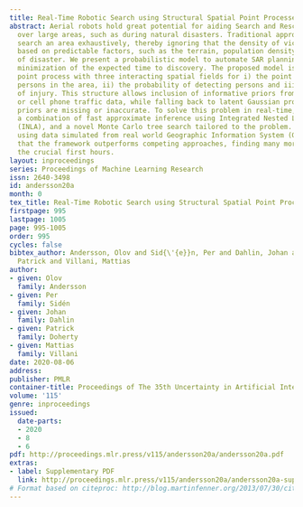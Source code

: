 ```yaml
---
title: Real-Time Robotic Search using Structural Spatial Point Processes
abstract: Aerial robots hold great potential for aiding Search and Rescue (SAR) efforts
  over large areas, such as during natural disasters. Traditional approaches typically
  search an area exhaustively, thereby ignoring that the density of victims varies
  based on predictable factors, such as the terrain, population density and the type
  of disaster. We present a probabilistic model to automate SAR planning, with explicit
  minimization of the expected time to discovery. The proposed model is a spatial
  point process with three interacting spatial fields for i) the point patterns of
  persons in the area, ii) the probability of detecting persons and iii) the probability
  of injury. This structure allows inclusion of informative priors from e.g. geographic
  or cell phone traffic data, while falling back to latent Gaussian processes when
  priors are missing or inaccurate. To solve this problem in real-time, we propose
  a combination of fast approximate inference using Integrated Nested Laplace Approximation
  (INLA), and a novel Monte Carlo tree search tailored to the problem. Experiments
  using data simulated from real world Geographic Information System (GIS) maps show
  that the framework outperforms competing approaches, finding many more injured in
  the crucial first hours.
layout: inproceedings
series: Proceedings of Machine Learning Research
issn: 2640-3498
id: andersson20a
month: 0
tex_title: Real-Time Robotic Search using Structural Spatial Point Processes
firstpage: 995
lastpage: 1005
page: 995-1005
order: 995
cycles: false
bibtex_author: Andersson, Olov and Sid{\'{e}}n, Per and Dahlin, Johan and Doherty,
  Patrick and Villani, Mattias
author:
- given: Olov
  family: Andersson
- given: Per
  family: Sidén
- given: Johan
  family: Dahlin
- given: Patrick
  family: Doherty
- given: Mattias
  family: Villani
date: 2020-08-06
address: 
publisher: PMLR
container-title: Proceedings of The 35th Uncertainty in Artificial Intelligence Conference
volume: '115'
genre: inproceedings
issued:
  date-parts:
  - 2020
  - 8
  - 6
pdf: http://proceedings.mlr.press/v115/andersson20a/andersson20a.pdf
extras:
- label: Supplementary PDF
  link: http://proceedings.mlr.press/v115/andersson20a/andersson20a-supp.pdf
# Format based on citeproc: http://blog.martinfenner.org/2013/07/30/citeproc-yaml-for-bibliographies/
---
```

